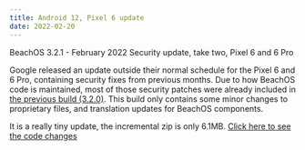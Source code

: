```yaml
---
title: Android 12, Pixel 6 update
date: 2022-02-20
---
```


BeachOS 3.2.1 - February 2022 Security update, take two, Pixel 6 and 6 Pro

Google released an update outside their normal schedule for the Pixel 6 and 6 Pro, containing security fixes from previous months. Due to how BeachOS code is maintained, most of those security patches were already included in [the previous build (3.2.0)](https://beachos.org/news/2022/02/09/android-12-feb-security-update/). This build only contains some minor changes to proprietary files, and translation updates for BeachOS components.

It is a really tiny update, the incremental zip is only 6.1MB. [Click here to see the code changes](https://review.beachos.org/q/topic:feb22-2)
